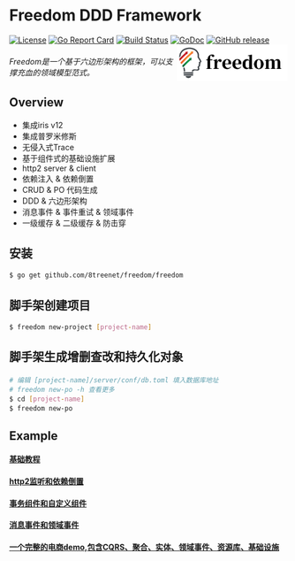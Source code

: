 # Freedom DDD Framework
[![License](https://img.shields.io/badge/License-Apache%202.0-blue.svg)](https://github.com/8treenet/gotree/blob/master/LICENSE) [![Go Report Card](https://goreportcard.com/badge/github.com/8treenet/freedom)](https://goreportcard.com/report/github.com/8treenet/freedom) [![Build Status](https://travis-ci.org/8treenet/gotree.svg?branch=master)](https://travis-ci.org/8treenet/gotree) [![GoDoc](https://godoc.org/github.com/8treenet/freedom?status.svg)](https://godoc.org/github.com/8treenet/freedom)
[![GitHub release](https://img.shields.io/github/v/release/8treenet/freedom.svg)](https://github.com/8treenet/freedom/releases)
<img align="right" width="200px" src="https://raw.githubusercontent.com/8treenet/blog/master/img/freedom.png">
###### Freedom是一个基于六边形架构的框架，可以支撑充血的领域模型范式。

## Overview
- 集成iris v12
- 集成普罗米修斯
- 无侵入式Trace
- 基于组件式的基础设施扩展
- http2 server & client
- 依赖注入 & 依赖倒置
- CRUD & PO 代码生成
- DDD & 六边形架构
- 消息事件 & 事件重试 & 领域事件
- 一级缓存 & 二级缓存 & 防击穿

## 安装
```sh
$ go get github.com/8treenet/freedom/freedom
```

## 脚手架创建项目
```sh
$ freedom new-project [project-name]
```

## 脚手架生成增删查改和持久化对象
####
```sh
# 编辑 [project-name]/server/conf/db.toml 填入数据库地址
# freedom new-po -h 查看更多
$ cd [project-name]
$ freedom new-po
```

## Example

#### [基础教程](https://github.com/8treenet/freedom/blob/master/example/base)
#### [http2监听和依赖倒置](https://github.com/8treenet/freedom/blob/master/example/http2)
#### [事务组件和自定义组件](https://github.com/8treenet/freedom/blob/master/example/infra-example)
#### [消息事件和领域事件](https://github.com/8treenet/freedom/blob/master/example/event-example)

#### [一个完整的电商demo,包含CQRS、聚合、实体、领域事件、资源库、基础设施](https://github.com/8treenet/freedom/blob/master/example/fshop)


